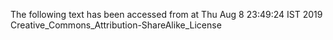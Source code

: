 The following text has been accessed from at Thu Aug 8 23:49:24 IST 2019
Creative_Commons_Attribution-ShareAlike_License
